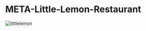 # META-Little-Lemon-Restaurant


![littlelemon](https://user-images.githubusercontent.com/56365809/205086429-76323089-859d-417b-a207-1240efd0c9ff.png)
